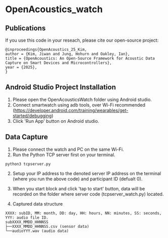 # OpenAcoustics_watch

## Publications
If you use this code in your reseach, please cite our open-source project:  
```
@inproceedings{OpenAcoustics_25_Kim,
author = {Kim, Jiwan and Jung, Hohurn and Oakley, Ian},
title = {OpenAcoustics: An Open-Source Framework for Acoustic Data Capture on Smart Devices and Microcontrollers},
year = {2025},
}
```

## Android Studio Project Installation
1. Please open the OpenAcousticsWatch folder using Android studio. 
2. Connect smartwatch using adb tools, over Wi-Fi recommended (https://developer.android.com/training/wearables/get-started/debugging)
3. Click 'Run App' button on Android studio.

## Data Capture
1. Please connect the watch and PC on the same Wi-Fi.  
2. Run the Python TCP server first on your terminal.  
```
python3 tcpserver.py
```

2. Setup your IP address to the denoted server IP address on the terminal (where you run the above code) and participant ID (defualt 0).

3. When you start block and click 'tap to start' button, data will be recorded on the folder where server code (tcpserver_watch.py) located.

4. Captured data structure
```
XXXX: subID, MM: month, DD: day, HH: hours, NN: minutes, SS: seconds, YYY: audio file ID.   
subXXXX_MMDD_HHNNSS
├──XXXX_MMDD_HHNNSS.csv (sensor data)
└──audioYYY.wav (audio data)
```